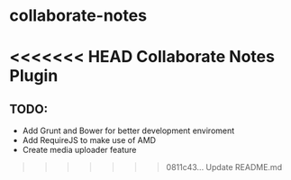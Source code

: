 collaborate-notes
=================

<<<<<<< HEAD
Collaborate Notes Plugin
=======
TODO:
-----
* Add Grunt and Bower for better development enviroment
* Add RequireJS to make use of AMD
* Create media uploader feature
>>>>>>> 0811c43... Update README.md
